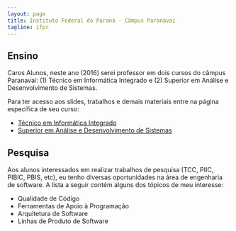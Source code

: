 ```yaml
---
layout: page
title: Instituto Federal do Paraná - Câmpus Paranavaí
tagline: ifpr
---
```


## Ensino

Caros Alunos, neste ano (2016) serei professor em dois cursos do câmpus Paranavaí: (1) Técnico em Informática Integrado e (2) Superior em Análise e Desenvolvimento de Sistemas. 

Para ter acesso aos slides, trabalhos e demais materiais entre na página específica de seu curso:

<ul class="cursos">
  <li><a href="/info">Técnico em Informática Integrado</a></li>
  <li><a href="/tads">Superior em Análise e Desenvolvimento de Sistemas</a></li>
</ul>


## Pesquisa

Aos alunos interessados em realizar trabalhos de pesquisa (TCC, PIIC, PIBIC, PBIS, etc), eu tenho diversas oportunidades na área de engenharia de software. A lista a seguir contém alguns dos tópicos de meu interesse:

<ul class="pesquisa">
  <li>Qualidade de Código</li>
  <li>Ferramentas de Apoio à Programação</li>
  <li>Arquitetura de Software</li>
  <li>Linhas de Produto de Software</li>
</ul>



